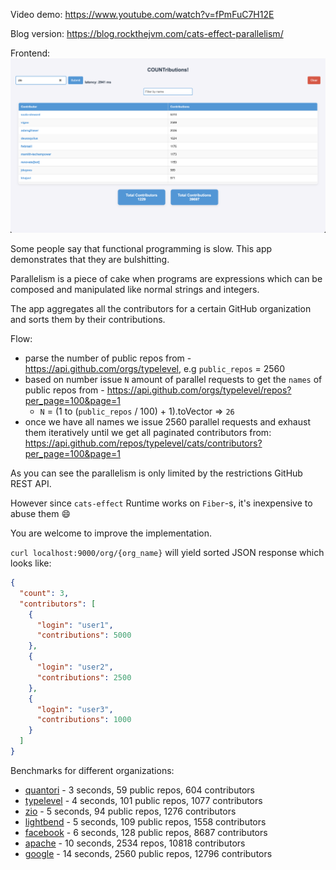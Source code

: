 Video demo: https://www.youtube.com/watch?v=fPmFuC7H12E

Blog version: https://blog.rockthejvm.com/cats-effect-parallelism/

Frontend:
![MyImage](assets/frontend.png)

Some people say that functional programming is slow. This app demonstrates that they are bulshitting.

Parallelism is a piece of cake when programs are expressions which can be composed and manipulated like normal strings and integers.

The app aggregates all the contributors for a certain GitHub organization and sorts them by their contributions.

Flow:
- parse the number of public repos from - https://api.github.com/orgs/typelevel, e.g `public_repos` = 2560
- based on number issue `N` amount of parallel requests to get the `names` of public repos from - https://api.github.com/orgs/typelevel/repos?per_page=100&page=1
  - `N` = (1 to (`public_repos` / 100) + 1).toVector => `26`
- once we have all names we issue 2560 parallel requests and exhaust them iteratively until we get all paginated contributors from: https://api.github.com/repos/typelevel/cats/contributors?per_page=100&page=1

As you can see the parallelism is only limited by the restrictions GitHub REST API.

However since `cats-effect` Runtime works on `Fiber`-s, it's inexpensive to abuse them 😄

You are welcome to improve the implementation.

`curl localhost:9000/org/{org_name}` will yield sorted JSON response which looks like:
```json
{
  "count": 3,
  "contributors": [
    {
      "login": "user1",
      "contributions": 5000
    },
    {
      "login": "user2",
      "contributions": 2500
    },
    {
      "login": "user3",
      "contributions": 1000
    }
  ]
}
```

Benchmarks for different organizations: 
- [quantori](json/quantori.json) - 3 seconds, 59 public repos, 604 contributors
- [typelevel](json/typelevel.json) - 4 seconds, 101 public repos, 1077 contributors
- [zio](json/zio.json) - 5 seconds, 94 public repos, 1276 contributors
- [lightbend](json/lightbend.json) - 5 seconds, 109 public repos, 1558 contributors
- [facebook](json/facebook.json) - 6 seconds, 128 public repos, 8687 contributors
- [apache](json/apache.json) - 10 seconds, 2534 repos, 10818 contributors
- [google](json/google.json) - 14 seconds, 2560 public repos, 12796 contributors



